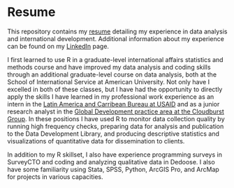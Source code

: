 # Resume
This repository contains my [resume](kellie-haddon-resume.pdf) detailing my experience in data analysis and international development. Additional information about my experience can be found on my [LinkedIn](https://www.linkedin.com/in/kellie-haddon/) page.

I first learned to use R in a graduate-level international affairs statistics and methods course and have improved my data analysis and coding skills through an additional graduate-level course on data analysis, both at the School of International Service at American University. Not only have I excelled in both of these classes, but I have had the opportunity to directly apply the skills I have learned in my professional work experience as an intern in the [Latin America and Carribean Bureau at USAID](https://www.usaid.gov/about-us/organization/bureau-latin-america-and-caribbean) and as a junior research analyst in the [Global Development practice area at the Cloudburst Group](https://cloudburstgroup.com/services/global-development/). In these positions I have used R to monitor data collection quality by running high frequency checks, preparing data for analysis and publication to the Data Development Library, and producing descriptive statistics and visualizations of quantitative data for dissemination to clients. 

In addition to my R skillset, I also have experience programming surveys in SurveyCTO and coding and analyzing qualitative data in Dedoose. I also have some familiarity using Stata, SPSS, Python, ArcGIS Pro, and ArcMap for projects in various capacities.
